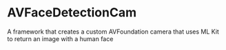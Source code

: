 # AVFaceDetectionCam
A framework that creates a custom AVFoundation camera that uses ML Kit to return an image with a human face
